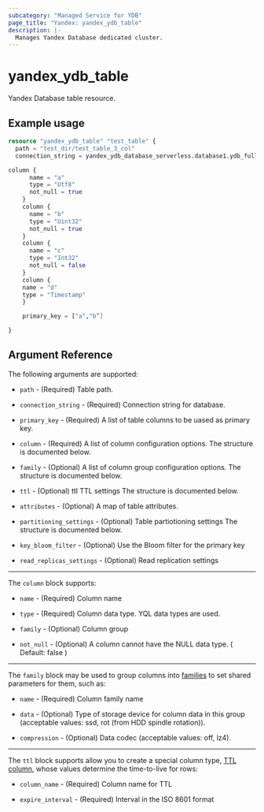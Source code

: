```yaml
---
subcategory: "Managed Service for YDB"
page_title: "Yandex: yandex_ydb_table"
description: |-
  Manages Yandex Database dedicated cluster.
---
```



# yandex_ydb_table




Yandex Database table resource.

## Example usage

```terraform
resource "yandex_ydb_table" "test_table" {
  path = "test_dir/test_table_3_col"
  connection_string = yandex_ydb_database_serverless.database1.ydb_full_endpoint

column {
      name = "a"
      type = "Utf8"
      not_null = true
    }
    column {
      name = "b"
      type = "Uint32"
      not_null = true
    }
    column {
      name = "c"
      type = "Int32"
      not_null = false
    }
    column {
    name = "d"
    type = "Timestamp"
    }

    primary_key = ["a","b”]

}
```

## Argument Reference

The following arguments are supported:

* `path` - (Required) Table path.

* `connection_string` - (Required) Connection string for database.

* `primary_key` - (Required) A list of table columns to be uased as primary key.

* `column` - (Required) A list of column configuration options. The structure is documented below.

* `family` - (Optional) A list of column group configuration options. The structure is documented below.

* `ttl` - (Optional) ttl TTL settings The structure is documented below.

* `attributes` - (Optional) A map of table attributes.

* `partitioning_settings` - (Optional) Table partiotioning settings The structure is documented below.

* `key_bloom_filter` - (Optional) Use the Bloom filter for the primary key

* `read_replicas_settings` - (Optional) Read replication settings

---

The `column` block supports:

* `name` - (Required) Column name

* `type` - (Required) Column data type. YQL data types are used.

* `family` - (Optional) Column group

* `not_null` - (Optional) A column cannot have the NULL data type. ( Default: false )

---

The `family` block may be used to group columns into [families](https://ydb.tech/en/docs/yql/reference/syntax/create_table#column-family) to set shared parameters for them, such as:

* `name` - (Required) Column family name

* `data` - (Optional) Type of storage device for column data in this group (acceptable values: ssd, rot (from HDD spindle rotation)).

* `compression` - (Optional) Data codec (acceptable values: off, lz4).

---

The `ttl` block supports allow you to create a special column type, [TTL column](https://ydb.tech/en/docs/concepts/ttl), whose values determine the time-to-live for rows:

* `column_name` - (Required) Column name for TTL

* `expire_interval` - (Required) Interval in the ISO 8601 format
